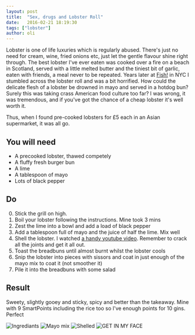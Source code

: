 ```yaml
---
layout: post
title:  "Sex, drugs and Lobster Roll"
date:   2016-02-21 18:19:30
tags: ["lobster"]
author: oli
---
```


Lobster is one of life luxuries which is regularly abused.  There's just no need for cream, wine, fried onions etc, just let the gentle flavour shine right through.  The best lobster I've ever eaten was cooked over a fire on a beach in Scotland, served with a little melted butter and the tiniest bit of garlic, eaten with friends, a meal never to be repeated.  Years later at [Fish!](http://www.fishrestaurant.nyc/) in NYC I stumbled across the lobster roll and was a bit horrified.  How could the delicate flesh of a lobster be drowned in mayo and served in a hotdog bun? Surely this was taking crass American food culture too far?  I was wrong, it was tremendous, and if you've got the chance of a cheap lobster it's well worth it.

Thus, when I found pre-cooked lobsters for £5 each in an Asian supermarket, it was all go.

## You will need


* A precooked lobster, thawed competely
* A fluffy fresh burger bun
* A lime
* A tablespoon of mayo
* Lots of black pepper



## Do

0. Stick the grill on high.
1. Boil your lobster following the instructions.  Mine took 3 mins
2. Zest the lime into a bowl and add a load of black pepper
3. Add a tablespoon full of mayo and the juice of half the lime.  Mix well
4. Shell the lobster.  I watched [a handy youtube video](https://www.youtube.com/watch?v=4hY3-c3a10I).  Remember to crack all the joints and get it all out.
5. Toast the breadbuns until almost burnt whilst the lobster cools
6. Snip the lobster into pieces with sissors and coat in just enough of the mayo mix to coat it (not smoother it)
7. Pile it into the breadbuns with some salad

## Result

Sweety, slightly gooey and sticky, spicy and better than the takeaway.  Mine with 9 SmartPoints including the rice too so I've enough points for 10 gins.  Perfect

![Ingrediants](/images/blog/lobster-roll/lobster-roll-1.jpg)
![Mayo mix](/images/blog/lobster-roll/lobster-roll-2.jpg)
![Shelled](/images/blog/lobster-roll/lobster-roll-3.jpg)
![GET IN MY FACE](/images/blog/lobster-roll/lobster-roll-4.jpg)

